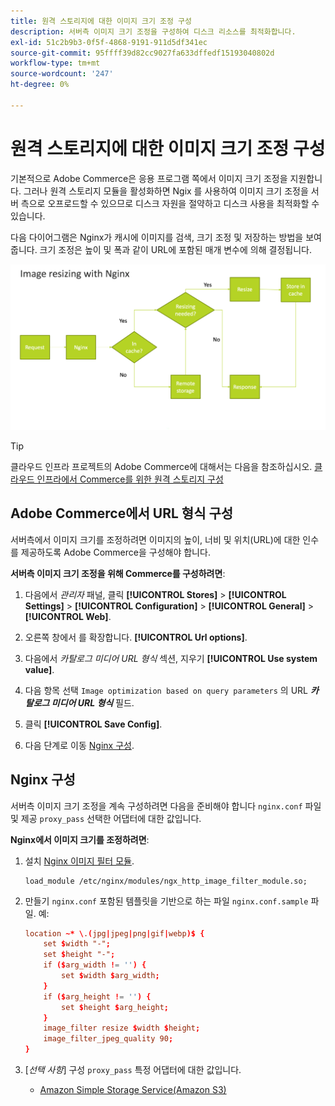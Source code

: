 ```yaml
---
title: 원격 스토리지에 대한 이미지 크기 조정 구성
description: 서버측 이미지 크기 조정을 구성하여 디스크 리소스를 최적화합니다.
exl-id: 51c2b9b3-0f5f-4868-9191-911d5df341ec
source-git-commit: 95ffff39d82cc9027fa633dffedf15193040802d
workflow-type: tm+mt
source-wordcount: '247'
ht-degree: 0%

---
```


# 원격 스토리지에 대한 이미지 크기 조정 구성

기본적으로 Adobe Commerce은 응용 프로그램 쪽에서 이미지 크기 조정을 지원합니다. 그러나 원격 스토리지 모듈을 활성화하면 Ngix 를 사용하여 이미지 크기 조정을 서버 측으로 오프로드할 수 있으므로 디스크 자원을 절약하고 디스크 사용을 최적화할 수 있습니다.

다음 다이어그램은 Nginx가 캐시에 이미지를 검색, 크기 조정 및 저장하는 방법을 보여 줍니다. 크기 조정은 높이 및 폭과 같이 URL에 포함된 매개 변수에 의해 결정됩니다.

![이미지 크기 조정](../../assets/configuration/remote-storage-nginx-image-resize.png)

>[!TIP]
>
>클라우드 인프라 프로젝트의 Adobe Commerce에 대해서는 다음을 참조하십시오. [클라우드 인프라에서 Commerce를 위한 원격 스토리지 구성](cloud-support.md)

## Adobe Commerce에서 URL 형식 구성

서버측에서 이미지 크기를 조정하려면 이미지의 높이, 너비 및 위치(URL)에 대한 인수를 제공하도록 Adobe Commerce을 구성해야 합니다.

**서버측 이미지 크기 조정을 위해 Commerce를 구성하려면**:

1. 다음에서 _관리자_ 패널, 클릭 **[!UICONTROL Stores]** > **[!UICONTROL Settings]** > **[!UICONTROL Configuration]** > **[!UICONTROL General]** > **[!UICONTROL Web]**.

1. 오른쪽 창에서 를 확장합니다. **[!UICONTROL Url options]**.

1. 다음에서 _카탈로그 미디어 URL 형식_ 섹션, 지우기 **[!UICONTROL Use system value]**.

1. 다음 항목 선택 `Image optimization based on query parameters` 의 URL **_카탈로그 미디어 URL 형식_** 필드.

1. 클릭 **[!UICONTROL Save Config]**.

1. 다음 단계로 이동 [Nginx 구성](#configure-nginx).

## Nginx 구성

서버측 이미지 크기 조정을 계속 구성하려면 다음을 준비해야 합니다 `nginx.conf` 파일 및 제공 `proxy_pass` 선택한 어댑터에 대한 값입니다.

**Nginx에서 이미지 크기를 조정하려면**:

1. 설치 [Nginx 이미지 필터 모듈][nginx-module].

   ```shell
   load_module /etc/nginx/modules/ngx_http_image_filter_module.so;
   ```

1. 만들기 `nginx.conf` 포함된 템플릿을 기반으로 하는 파일 `nginx.conf.sample` 파일. 예:

   ```conf
   location ~* \.(jpg|jpeg|png|gif|webp)$ {
       set $width "-";
       set $height "-";
       if ($arg_width != '') {
           set $width $arg_width;
       }
       if ($arg_height != '') {
           set $height $arg_height;
       }
       image_filter resize $width $height;
       image_filter_jpeg_quality 90;
   }
   ```

1. [_선택 사항_] 구성 `proxy_pass` 특정 어댑터에 대한 값입니다.

   - [Amazon Simple Storage Service(Amazon S3)](remote-storage-aws-s3.md)

<!-- link definitions -->

[nginx-module]: https://nginx.org/en/docs/http/ngx_http_image_filter_module.html
